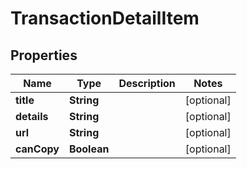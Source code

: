# TransactionDetailItem

## Properties
Name | Type | Description | Notes
------------ | ------------- | ------------- | -------------
**title** | **String** |  |  [optional]
**details** | **String** |  |  [optional]
**url** | **String** |  |  [optional]
**canCopy** | **Boolean** |  |  [optional]
